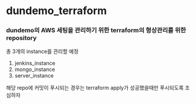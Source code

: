 # dundemo_terraform
### dundemo의 AWS 세팅을 관리하기 위한 terraform의 형상관리를 위한 repository

총 3개의 instance를 관리할 예정

1. jenkins_instance
2. mongo_instance
3. server_instance

해당 repo에 커밋이 푸시되는 경우는 terraform apply가 성공했을때만 푸시되도록 조심하자